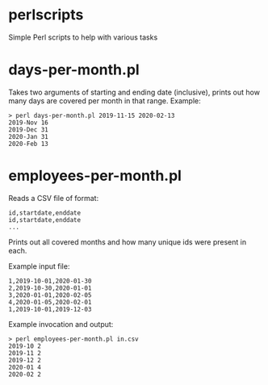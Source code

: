 # perlscripts
Simple Perl scripts to help with various tasks

# days-per-month.pl

Takes two arguments of starting and ending date (inclusive), prints out how many days are covered per month in that range.
Example:

```
> perl days-per-month.pl 2019-11-15 2020-02-13
2019-Nov 16
2019-Dec 31
2020-Jan 31
2020-Feb 13
```

# employees-per-month.pl

Reads a CSV file of format:

```
id,startdate,enddate
id,startdate,enddate
...
```

Prints out all covered months and how many unique ids were present in each.

Example input file:

```
1,2019-10-01,2020-01-30
2,2019-10-30,2020-01-01
3,2020-01-01,2020-02-05
4,2020-01-05,2020-02-01
1,2019-10-01,2019-12-03
```

Example invocation and output:

```
> perl employees-per-month.pl in.csv 
2019-10 2
2019-11 2
2019-12 2
2020-01 4
2020-02 2
```
